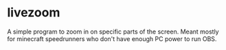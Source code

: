 # livezoom
A simple program to zoom in on specific parts of the screen. Meant mostly for minecraft speedrunners who don't have enough PC power to run OBS.
